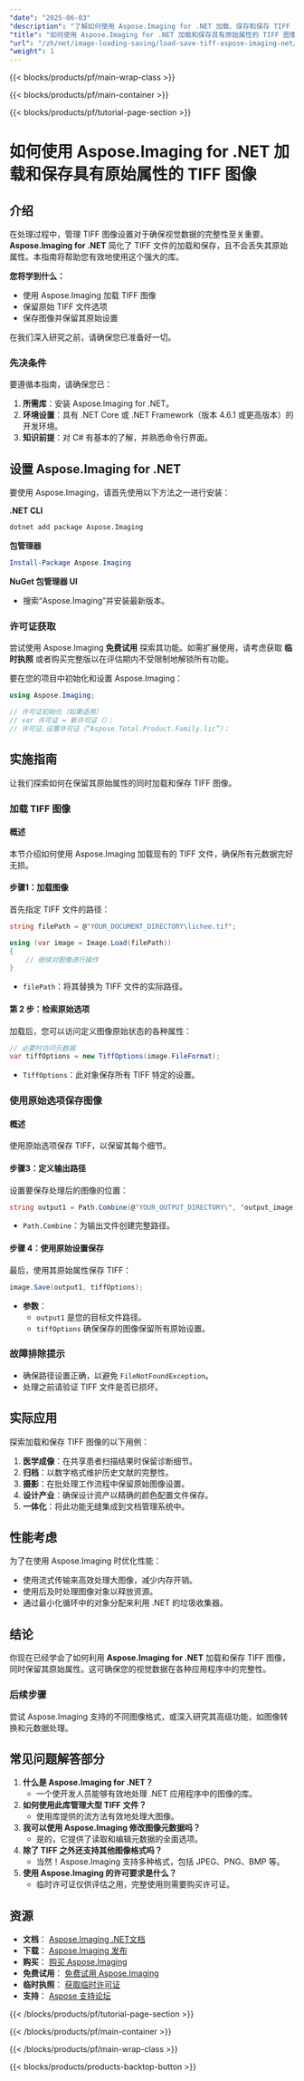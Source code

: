 ```yaml
---
"date": "2025-06-03"
"description": "了解如何使用 Aspose.Imaging for .NET 加载、保存和保存 TIFF 图像，同时保持其原始属性。请遵循这份全面的指南。"
"title": "如何使用 Aspose.Imaging for .NET 加载和保存具有原始属性的 TIFF 图像"
"url": "/zh/net/image-loading-saving/load-save-tiff-aspose-imaging-net/"
"weight": 1
---
```


{{< blocks/products/pf/main-wrap-class >}}

{{< blocks/products/pf/main-container >}}

{{< blocks/products/pf/tutorial-page-section >}}
# 如何使用 Aspose.Imaging for .NET 加载和保存具有原始属性的 TIFF 图像

## 介绍

在处理过程中，管理 TIFF 图像设置对于确保视觉数据的完整性至关重要。 **Aspose.Imaging for .NET** 简化了 TIFF 文件的加载和保存，且不会丢失其原始属性。本指南将帮助您有效地使用这个强大的库。

**您将学到什么：**
- 使用 Aspose.Imaging 加载 TIFF 图像
- 保留原始 TIFF 文件选项
- 保存图像并保留其原始设置

在我们深入研究之前，请确保您已准备好一切。

### 先决条件

要遵循本指南，请确保您已：
1. **所需库**：安装 Aspose.Imaging for .NET。
2. **环境设置**：具有 .NET Core 或 .NET Framework（版本 4.6.1 或更高版本）的开发环境。
3. **知识前提**：对 C# 有基本的了解，并熟悉命令行界面。

## 设置 Aspose.Imaging for .NET

要使用 Aspose.Imaging，请首先使用以下方法之一进行安装：

**.NET CLI**
```bash
dotnet add package Aspose.Imaging
```

**包管理器**
```powershell
Install-Package Aspose.Imaging
```

**NuGet 包管理器 UI**
- 搜索“Aspose.Imaging”并安装最新版本。

### 许可证获取

尝试使用 Aspose.Imaging **免费试用** 探索其功能。如需扩展使用，请考虑获取 **临时执照** 或者购买完整版以在评估期内不受限制地解锁所有功能。

要在您的项目中初始化和设置 Aspose.Imaging：
```csharp
using Aspose.Imaging;

// 许可证初始化（如果适用）
// var 许可证 = 新许可证（）；
// 许可证.设置许可证（“Aspose.Total.Product.Family.lic”）；
```

## 实施指南

让我们探索如何在保留其原始属性的同时加载和保存 TIFF 图像。

### 加载 TIFF 图像

#### 概述
本节介绍如何使用 Aspose.Imaging 加载现有的 TIFF 文件，确保所有元数据完好无损。

#### 步骤1：加载图像
首先指定 TIFF 文件的路径：
```csharp
string filePath = @"YOUR_DOCUMENT_DIRECTORY\lichee.tif";

using (var image = Image.Load(filePath))
{
    // 继续对图像进行操作
}
```
- `filePath`：将其替换为 TIFF 文件的实际路径。

#### 第 2 步：检索原始选项
加载后，您可以访问定义图像原始状态的各种属性：
```csharp
// 必要时访问元数据
var tiffOptions = new TiffOptions(image.FileFormat);
```
- `TiffOptions`：此对象保存所有 TIFF 特定的设置。

### 使用原始选项保存图像

#### 概述
使用原始选项保存 TIFF，以保留其每个细节。 

#### 步骤3：定义输出路径
设置要保存处理后的图像的位置：
```csharp
string output1 = Path.Combine(@"YOUR_OUTPUT_DIRECTORY\", "output_image.tif");
```
- `Path.Combine`：为输出文件创建完整路径。

#### 步骤 4：使用原始设置保存
最后，使用其原始属性保存 TIFF：
```csharp
image.Save(output1, tiffOptions);
```
- **参数**： 
  - `output1` 是您的目标文件路径。
  - `tiffOptions` 确保保存的图像保留所有原始设置。

### 故障排除提示

- 确保路径设置正确，以避免 `FileNotFoundException`。
- 处理之前请验证 TIFF 文件是否已损坏。

## 实际应用

探索加载和保存 TIFF 图像的以下用例：
1. **医学成像**：在共享患者扫描结果时保留诊断细节。
2. **归档**：以数字格式维护历史文献的完整性。
3. **摄影**：在批处理工作流程中保留原始图像设置。
4. **设计产业**：确保设计资产以精确的颜色配置文件保存。
5. **一体化**：将此功能无缝集成到文档管理系统中。

## 性能考虑

为了在使用 Aspose.Imaging 时优化性能：
- 使用流式传输来高效处理大图像，减少内存开销。
- 使用后及时处理图像对象以释放资源。
- 通过最小化循环中的对象分配来利用 .NET 的垃圾收集器。

## 结论

你现在已经学会了如何利用 **Aspose.Imaging for .NET** 加载和保存 TIFF 图像，同时保留其原始属性。这可确保您的视觉数据在各种应用程序中的完整性。

### 后续步骤
尝试 Aspose.Imaging 支持的不同图像格式，或深入研究其高级功能，如图像转换和元数据处理。

## 常见问题解答部分
1. **什么是 Aspose.Imaging for .NET？**
   - 一个使开发人员能够有效地处理 .NET 应用程序中的图像的库。
2. **如何使用此库管理大型 TIFF 文件？**
   - 使用库提供的流方法有效地处理大图像。
3. **我可以使用 Aspose.Imaging 修改图像元数据吗？**
   - 是的，它提供了读取和编辑元数据的全面选项。
4. **除了 TIFF 之外还支持其他图像格式吗？**
   - 当然！Aspose.Imaging 支持多种格式，包括 JPEG、PNG、BMP 等。
5. **使用 Aspose.Imaging 的许可要求是什么？**
   - 临时许可证仅供评估之用，完整使用则需要购买许可证。

## 资源
- **文档**： [Aspose.Imaging .NET文档](https://reference.aspose.com/imaging/net/)
- **下载**： [Aspose.Imaging 发布](https://releases.aspose.com/imaging/net/)
- **购买**： [购买 Aspose.Imaging](https://purchase.aspose.com/buy)
- **免费试用**： [免费试用 Aspose.Imaging](https://releases.aspose.com/imaging/net/)
- **临时执照**： [获取临时许可证](https://purchase.aspose.com/temporary-license/)
- **支持**： [Aspose 支持论坛](https://forum.aspose.com/c/imaging/10)

{{< /blocks/products/pf/tutorial-page-section >}}

{{< /blocks/products/pf/main-container >}}

{{< /blocks/products/pf/main-wrap-class >}}

{{< blocks/products/products-backtop-button >}}